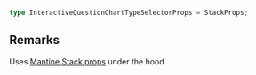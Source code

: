 ```ts
type InteractiveQuestionChartTypeSelectorProps = StackProps;
```

## Remarks

Uses [Mantine Stack props](https://v7.mantine.dev/core/stack/?t=props) under the hood
